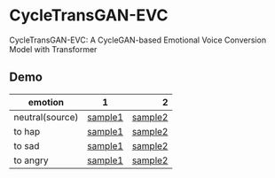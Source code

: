 # CycleTransGAN-EVC
CycleTransGAN-EVC: A CycleGAN-based Emotional Voice Conversion Model with Transformer


## Demo
| emotion | 1 | 2 |
| ------- |:--:| --:|
| neutral(source) | [sample1](https://drive.google.com/file/d/1E_maY9UfkzK8cy17vXkQWAou4ZlVWzCZ/view?usp=sharing) | [sample2](https://drive.google.com/file/d/1sHiHTECN1ZuXPbG66L8vkgbMi_HeXvCF/view?usp=sharing) |
| to hap | [sample1](https://drive.google.com/file/d/1d_z3qFm-IRai_6cj7jk4fKPObgmY8Vbw/view?usp=sharing) | [sample2](https://drive.google.com/file/d/1GBPpXoQ57PhnAQwmzHKOjpPGTmSyJ8Xk/view?usp=sharing) |
| to sad | [sample1](https://drive.google.com/file/d/1QcvL3GvTK6qgo-Y51ORdLcJNEsRsTh8a/view?usp=sharing) | [sample2](https://drive.google.com/file/d/1hXz-3a70f-xHa2YpEeHwVNtTVohu1R1j/view?usp=sharing)|
| to angry | [sample1](https://drive.google.com/file/d/1Ktu8xBBLIS-3Rini2AmeFp6XbaEnwx_E/view?usp=sharing) | [sample2](https://drive.google.com/file/d/1MMqGmy9Wdb4BHLCqn_tD7rAjz5mghMji/view?usp=sharing) |
